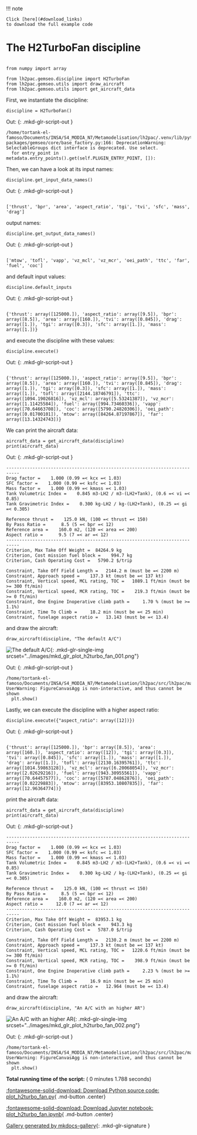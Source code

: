 
<!--
 DO NOT EDIT.
 THIS FILE WAS AUTOMATICALLY GENERATED BY mkdocs-gallery.
 TO MAKE CHANGES, EDIT THE SOURCE PYTHON FILE:
 "docs/scripts/examples/plot_h2turbo_fan.py"
 LINE NUMBERS ARE GIVEN BELOW.
-->

!!! note

    Click [here](#download_links)
    to download the full example code

# The H2TurboFan discipline

<!-- GENERATED FROM PYTHON SOURCE LINES 2-9 -->

```{.python }

from numpy import array

from lh2pac.gemseo.discipline import H2TurboFan
from lh2pac.gemseo.utils import draw_aircraft
from lh2pac.gemseo.utils import get_aircraft_data

```








<!-- GENERATED FROM PYTHON SOURCE LINES 10-11 -->

First, we instantiate the discipline:

<!-- GENERATED FROM PYTHON SOURCE LINES 11-13 -->

```{.python }
discipline = H2TurboFan()

```




Out:
{: .mkd-glr-script-out }

```{.shell .mkd-glr-script-out-disp }
/home/tortank-el-famoso/Documents/INSA/S4_MODIA_N7/Metamodelisation/lh2pac/.venv/lib/python3.10/site-packages/gemseo/core/base_factory.py:166: DeprecationWarning: SelectableGroups dict interface is deprecated. Use select.
  for entry_point in metadata.entry_points().get(self.PLUGIN_ENTRY_POINT, []):

```





<!-- GENERATED FROM PYTHON SOURCE LINES 14-16 -->

Then,
we can have a look at its input names:

<!-- GENERATED FROM PYTHON SOURCE LINES 16-18 -->

```{.python }
discipline.get_input_data_names()

```




Out:
{: .mkd-glr-script-out }

```{.shell .mkd-glr-script-out-disp }

['thrust', 'bpr', 'area', 'aspect_ratio', 'tgi', 'tvi', 'sfc', 'mass', 'drag']
```





<!-- GENERATED FROM PYTHON SOURCE LINES 19-20 -->

output names:

<!-- GENERATED FROM PYTHON SOURCE LINES 20-22 -->

```{.python }
discipline.get_output_data_names()

```




Out:
{: .mkd-glr-script-out }

```{.shell .mkd-glr-script-out-disp }

['mtow', 'tofl', 'vapp', 'vz_mcl', 'vz_mcr', 'oei_path', 'ttc', 'far', 'fuel', 'coc']
```





<!-- GENERATED FROM PYTHON SOURCE LINES 23-24 -->

and default input values:

<!-- GENERATED FROM PYTHON SOURCE LINES 24-26 -->

```{.python }
discipline.default_inputs

```




Out:
{: .mkd-glr-script-out }

```{.shell .mkd-glr-script-out-disp }

{'thrust': array([125000.]), 'aspect_ratio': array([9.5]), 'bpr': array([8.5]), 'area': array([160.]), 'tvi': array([0.845]), 'drag': array([1.]), 'tgi': array([0.3]), 'sfc': array([1.]), 'mass': array([1.])}
```





<!-- GENERATED FROM PYTHON SOURCE LINES 27-28 -->

and execute the discipline with these values:

<!-- GENERATED FROM PYTHON SOURCE LINES 28-30 -->

```{.python }
discipline.execute()

```




Out:
{: .mkd-glr-script-out }

```{.shell .mkd-glr-script-out-disp }

{'thrust': array([125000.]), 'aspect_ratio': array([9.5]), 'bpr': array([8.5]), 'area': array([160.]), 'tvi': array([0.845]), 'drag': array([1.]), 'tgi': array([0.3]), 'sfc': array([1.]), 'mass': array([1.]), 'tofl': array([2144.18746791]), 'ttc': array([1094.19026816]), 'vz_mcl': array([5.53241387]), 'vz_mcr': array([1.11425584]), 'fuel': array([994.73460336]), 'vapp': array([70.64663708]), 'coc': array([5790.24820306]), 'oei_path': array([0.01700101]), 'mtow': array([84264.87197867]), 'far': array([13.14324743])}
```





<!-- GENERATED FROM PYTHON SOURCE LINES 31-32 -->

We can print the aircraft data:

<!-- GENERATED FROM PYTHON SOURCE LINES 32-35 -->

```{.python }
aircraft_data = get_aircraft_data(discipline)
print(aircraft_data)

```




Out:
{: .mkd-glr-script-out }

```{.shell .mkd-glr-script-out-disp }
---------------------------------------------------------------------------
Drag factor =    1.000 (0.99 =< kcx =< 1.03)
SFC factor =    1.000 (0.99 =< ksfc =< 1.03)
Mass factor =    1.000 (0.99 =< kmass =< 1.03)
Tank Volumetric Index =    0.845 m3-LH2 / m3-(LH2+Tank), (0.6 =< vi =< 0.85)
Tank Gravimetric Index =    0.300 kg-LH2 / kg-(LH2+Tank), (0.25 =< gi =< 0.305)

Reference thrust =    125.0 kN, (100 =< thrust =< 150)
By Pass Ratio =      8.5 (5 =< bpr =< 12)
Reference area =    160.0 m2, (120 =< area =< 200)
Aspect ratio =      9.5 (7 =< ar =< 12)
---------------------------------------------------------------------------
Criterion, Max Take Off Weight =  84264.9 kg
Criterion, Cost mission fuel block =    994.7 kg
Criterion, Cash Operating Cost =   5790.2 $/trip

Constraint, Take Off Field Length =   2144.2 m (must be =< 2200 m)
Constraint, Approach speed =    137.3 kt (must be =< 137 kt)
Constraint, Vertical speed, MCL rating, TOC =   1089.1 ft/min (must be >= 300 ft/min)
Constraint, Vertical speed, MCR rating, TOC =    219.3 ft/min (must be >= 0 ft/min)
Constraint, One Engine Inoperative climb path =     1.70 % (must be >= 1.1%)
Constraint, Time To Climb =     18.2 min (must be =< 25 min)
Constraint, fuselage aspect ratio =   13.143 (must be =< 13.4)

```





<!-- GENERATED FROM PYTHON SOURCE LINES 36-37 -->

and draw the aircraft:

<!-- GENERATED FROM PYTHON SOURCE LINES 37-39 -->

```{.python }
draw_aircraft(discipline, "The default A/C")

```


![The default A/C](./images/mkd_glr_plot_h2turbo_fan_001.png){: .mkd-glr-single-img srcset="../images/mkd_glr_plot_h2turbo_fan_001.png"}

Out:
{: .mkd-glr-script-out }

```{.shell .mkd-glr-script-out-disp }
/home/tortank-el-famoso/Documents/INSA/S4_MODIA_N7/Metamodelisation/lh2pac/src/lh2pac/marilib/aircraft/tool/drawing.py:287: UserWarning: FigureCanvasAgg is non-interactive, and thus cannot be shown
  plt.show()

```





<!-- GENERATED FROM PYTHON SOURCE LINES 40-42 -->

Lastly,
we can execute the discipline with a higher aspect ratio:

<!-- GENERATED FROM PYTHON SOURCE LINES 42-44 -->

```{.python }
discipline.execute({"aspect_ratio": array([12])})

```




Out:
{: .mkd-glr-script-out }

```{.shell .mkd-glr-script-out-disp }

{'thrust': array([125000.]), 'bpr': array([8.5]), 'area': array([160.]), 'aspect_ratio': array([12]), 'tgi': array([0.3]), 'tvi': array([0.845]), 'sfc': array([1.]), 'mass': array([1.]), 'drag': array([1.]), 'tofl': array([2130.16395761]), 'ttc': array([1014.59863128]), 'vz_mcl': array([6.20068054]), 'vz_mcr': array([2.02629216]), 'fuel': array([943.30955561]), 'vapp': array([70.64457577]), 'coc': array([5787.04862876]), 'oei_path': array([0.02229883]), 'mtow': array([83953.10807835]), 'far': array([12.96364774])}
```





<!-- GENERATED FROM PYTHON SOURCE LINES 45-46 -->

print the aircraft data:

<!-- GENERATED FROM PYTHON SOURCE LINES 46-49 -->

```{.python }
aircraft_data = get_aircraft_data(discipline)
print(aircraft_data)

```




Out:
{: .mkd-glr-script-out }

```{.shell .mkd-glr-script-out-disp }
---------------------------------------------------------------------------
Drag factor =    1.000 (0.99 =< kcx =< 1.03)
SFC factor =    1.000 (0.99 =< ksfc =< 1.03)
Mass factor =    1.000 (0.99 =< kmass =< 1.03)
Tank Volumetric Index =    0.845 m3-LH2 / m3-(LH2+Tank), (0.6 =< vi =< 0.85)
Tank Gravimetric Index =    0.300 kg-LH2 / kg-(LH2+Tank), (0.25 =< gi =< 0.305)

Reference thrust =    125.0 kN, (100 =< thrust =< 150)
By Pass Ratio =      8.5 (5 =< bpr =< 12)
Reference area =    160.0 m2, (120 =< area =< 200)
Aspect ratio =     12.0 (7 =< ar =< 12)
---------------------------------------------------------------------------
Criterion, Max Take Off Weight =  83953.1 kg
Criterion, Cost mission fuel block =    943.3 kg
Criterion, Cash Operating Cost =   5787.0 $/trip

Constraint, Take Off Field Length =   2130.2 m (must be =< 2200 m)
Constraint, Approach speed =    137.3 kt (must be =< 137 kt)
Constraint, Vertical speed, MCL rating, TOC =   1220.6 ft/min (must be >= 300 ft/min)
Constraint, Vertical speed, MCR rating, TOC =    398.9 ft/min (must be >= 0 ft/min)
Constraint, One Engine Inoperative climb path =     2.23 % (must be >= 1.1%)
Constraint, Time To Climb =     16.9 min (must be =< 25 min)
Constraint, fuselage aspect ratio =   12.964 (must be =< 13.4)

```





<!-- GENERATED FROM PYTHON SOURCE LINES 50-51 -->

and draw the aircraft:

<!-- GENERATED FROM PYTHON SOURCE LINES 51-52 -->

```{.python }
draw_aircraft(discipline, "An A/C with an higher AR")
```


![An A/C with an higher AR](./images/mkd_glr_plot_h2turbo_fan_002.png){: .mkd-glr-single-img srcset="../images/mkd_glr_plot_h2turbo_fan_002.png"}

Out:
{: .mkd-glr-script-out }

```{.shell .mkd-glr-script-out-disp }
/home/tortank-el-famoso/Documents/INSA/S4_MODIA_N7/Metamodelisation/lh2pac/src/lh2pac/marilib/aircraft/tool/drawing.py:287: UserWarning: FigureCanvasAgg is non-interactive, and thus cannot be shown
  plt.show()

```






**Total running time of the script:** ( 0 minutes  1.788 seconds)

<div id="download_links"></div>



[:fontawesome-solid-download: Download Python source code: plot_h2turbo_fan.py](./plot_h2turbo_fan.py){ .md-button .center}

[:fontawesome-solid-download: Download Jupyter notebook: plot_h2turbo_fan.ipynb](./plot_h2turbo_fan.ipynb){ .md-button .center}


[Gallery generated by mkdocs-gallery](https://mkdocs-gallery.github.io){: .mkd-glr-signature }
